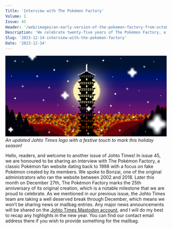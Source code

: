 ```yaml
---
Title: 'Interview with The Pokémon Factory'
Volume: 1
Issue: 45
Header: '/web/images/an-early-version-of-the-pokemon-factory-from-october-1999.png'
Description: 'We celebrate twenty-five years of The Pokémon Factory, a classic Pokémon fan website which began in 1998 which highlighted fake Pokémon creations. We interview Bonzai, of its former admins'
Slug: '2023-12-14-interview-with-the-pokemon-factory'
Date: '2023-12-14'
---
```


[![An updated Johto Times logo with a festive touch to mark this holiday season!](/web/images/an-updated-johto-times-logo-with-a-festive-touch-to-mark-this-holiday-season.png)](/web/images/an-updated-johto-times-logo-with-a-festive-touch-to-mark-this-holiday-season.png)*An updated Johto Times logo with a festive touch to mark this holiday season!*

Hello, readers, and welcome to another issue of Johto Times! In issue 45, we are honoured to be sharing an interview with The Pokémon Factory, a classic Pokémon fan website dating back to 1998 with a focus on fake Pokémon created by its members. We spoke to Bonzai, one of the original administrators who ran the website between 2002 and 2018. Later this month on December 27th, The Pokémon Factory marks the 25th anniversary of its original creation, which is a notable milestone that we are proud to celebrate.
As we mentioned in our previous issue, the Johto Times team are taking a well deserved break through December, which means we won’t be sharing news or mailbag entries. Any major news announcements will be shared on the [Johto Times Mastodon account](https://donphan.social/@johto), and I will do my best to recap any highlights in the new year. You can find our contact email address there if you wish to provide something for the mailbag.